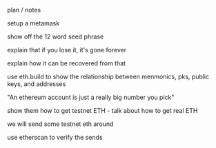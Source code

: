 


plan / notes 



setup a metamask 

show off the 12 word seed phrase

explain that if you lose it, it's gone forever

explain how it can be recovered from that

use eth.build to show the relationship between menmonics, pks, public keys, and addresses

"An ethereum account is just a really big number you pick"

show them how to get testnet ETH - talk about how to get real ETH

we will send some testnet eth around

use etherscan to verify the sends 


